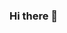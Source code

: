 ### Hi there 👋

<!--
**macelleneves/macelleneves** is a ✨ _special_ ✨ repository because its `README.md` (this file) appears on your GitHub profile.
👩🏻‍💻 Estudante de TADS;
📘 Estudando no momento: HTML, CSS e JavaScript;
👩🏻 Pronouns: she/her.

<div align="center">
  <a href="https://github.com/macelleneves">
  <img height="180em" src="https://github-readme-stats.vercel.app/api?username=macelleneves&show_icons=true&theme=dracula&include_all_commits=true&count_private=true"/>
  <img height="180em" src="https://github-readme-stats.vercel.app/api/top-langs/?username=macelleneves&layout=compact&langs_count=7&theme=dracula"/>
</div>
